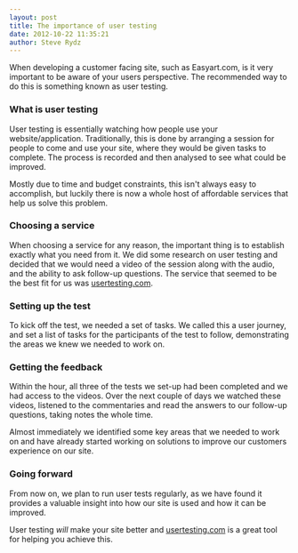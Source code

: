 ```yaml
---
layout: post
title: The importance of user testing
date: 2012-10-22 11:35:21
author: Steve Rydz
---
```


When developing a customer facing site, such as Easyart.com, is it very important to be aware of your users perspective. The recommended way to do this is something known as user testing.

### What is user testing

User testing is essentially watching how people use your website/application. Traditionally, this is done by arranging a session for people to come and use your site, where they would be given tasks to complete. The process is recorded and then analysed to see what could be improved.

Mostly due to time and budget constraints, this isn't always easy to accomplish, but luckily there is now a whole host of affordable services that help us solve this problem.

### Choosing a service

When choosing a service for any reason, the important thing is to establish exactly what you need from it. We did some research on user testing and decided that we would need a video of the session along with the audio, and the ability to ask follow-up questions. The service that seemed to be the best fit for us was [usertesting.com](http://usertesting.com).

### Setting up the test

To kick off the test, we needed a set of tasks. We called this a user journey, and set a list of tasks for the participants of the test to follow, demonstrating the areas we knew we needed to work on.

### Getting the feedback

Within the hour, all three of the tests we set-up had been completed and we had access to the videos. Over the next couple of days we watched these videos, listened to the commentaries and read the answers to our follow-up questions, taking notes the whole time.

Almost immediately we identified some key areas that we needed to work on and have already started working on solutions to improve our customers experience on our site.

### Going forward

From now on, we plan to run user tests regularly, as we have found it provides a valuable insight into how our site is used and how it can be improved.

User testing *will* make your site better and [usertesting.com](http://usertesting.com) is a great tool for helping you achieve this.